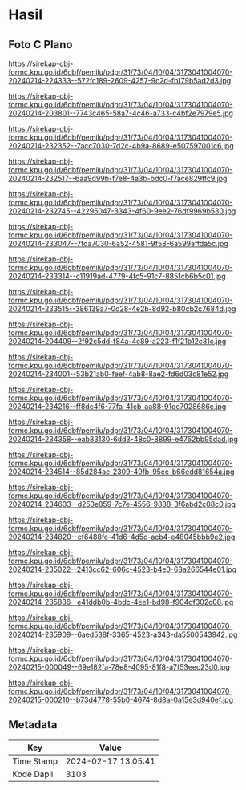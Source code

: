 # Hasil

## Foto C Plano

https://sirekap-obj-formc.kpu.go.id/6dbf/pemilu/pdpr/31/73/04/10/04/3173041004070-20240214-224333--572fc189-2609-4257-9c2d-fb179b5ad2d3.jpg

https://sirekap-obj-formc.kpu.go.id/6dbf/pemilu/pdpr/31/73/04/10/04/3173041004070-20240214-203801--7743c465-58a7-4c46-a733-c4bf2e7979e5.jpg

https://sirekap-obj-formc.kpu.go.id/6dbf/pemilu/pdpr/31/73/04/10/04/3173041004070-20240214-232352--7acc7030-7d2c-4b9a-8689-e507597001c6.jpg

https://sirekap-obj-formc.kpu.go.id/6dbf/pemilu/pdpr/31/73/04/10/04/3173041004070-20240214-232517--6aa9d99b-f7e8-4a3b-bdc0-f7ace829ffc9.jpg

https://sirekap-obj-formc.kpu.go.id/6dbf/pemilu/pdpr/31/73/04/10/04/3173041004070-20240214-232745--42295047-3343-4f60-9ee2-76df9969b530.jpg

https://sirekap-obj-formc.kpu.go.id/6dbf/pemilu/pdpr/31/73/04/10/04/3173041004070-20240214-233047--7fda7030-6a52-4581-9f58-6a599affda5c.jpg

https://sirekap-obj-formc.kpu.go.id/6dbf/pemilu/pdpr/31/73/04/10/04/3173041004070-20240214-233314--c11919ad-4779-4fc5-91c7-8851cb6b5c01.jpg

https://sirekap-obj-formc.kpu.go.id/6dbf/pemilu/pdpr/31/73/04/10/04/3173041004070-20240214-233515--386139a7-0d28-4e2b-8d92-b80cb2c7684d.jpg

https://sirekap-obj-formc.kpu.go.id/6dbf/pemilu/pdpr/31/73/04/10/04/3173041004070-20240214-204409--2f92c5dd-f84a-4c89-a223-f1f21b12c81c.jpg

https://sirekap-obj-formc.kpu.go.id/6dbf/pemilu/pdpr/31/73/04/10/04/3173041004070-20240214-234001--53b21ab0-feef-4ab8-8ae2-fd6d03c81e52.jpg

https://sirekap-obj-formc.kpu.go.id/6dbf/pemilu/pdpr/31/73/04/10/04/3173041004070-20240214-234216--ff8dc4f6-77fa-41cb-aa88-91de7028686c.jpg

https://sirekap-obj-formc.kpu.go.id/6dbf/pemilu/pdpr/31/73/04/10/04/3173041004070-20240214-234358--eab83130-6dd3-48c0-8899-e4762bb95dad.jpg

https://sirekap-obj-formc.kpu.go.id/6dbf/pemilu/pdpr/31/73/04/10/04/3173041004070-20240214-234514--85d284ac-2309-49fb-95cc-b66edd81654a.jpg

https://sirekap-obj-formc.kpu.go.id/6dbf/pemilu/pdpr/31/73/04/10/04/3173041004070-20240214-234633--d253e859-7c7e-4556-9888-3f6abd2c08c0.jpg

https://sirekap-obj-formc.kpu.go.id/6dbf/pemilu/pdpr/31/73/04/10/04/3173041004070-20240214-234820--cf6488fe-41d6-4d5d-acb4-e48045bbb9e2.jpg

https://sirekap-obj-formc.kpu.go.id/6dbf/pemilu/pdpr/31/73/04/10/04/3173041004070-20240214-235022--2413cc62-606c-4523-b4e0-68a266544e01.jpg

https://sirekap-obj-formc.kpu.go.id/6dbf/pemilu/pdpr/31/73/04/10/04/3173041004070-20240214-235836--e41ddb0b-4bdc-4ee1-bd98-f904df302c08.jpg

https://sirekap-obj-formc.kpu.go.id/6dbf/pemilu/pdpr/31/73/04/10/04/3173041004070-20240214-235909--6aed538f-3365-4523-a343-da5500543942.jpg

https://sirekap-obj-formc.kpu.go.id/6dbf/pemilu/pdpr/31/73/04/10/04/3173041004070-20240215-000049--69e182fa-78e8-4095-81f8-a7f53eec23d0.jpg

https://sirekap-obj-formc.kpu.go.id/6dbf/pemilu/pdpr/31/73/04/10/04/3173041004070-20240215-000210--b73d4778-55b0-4674-8d8a-0a15e3d940ef.jpg


## Metadata

| Key        | Value               |
| ---------- | ------------------- |
| Time Stamp | 2024-02-17 13:05:41 |
| Kode Dapil | 3103                |



